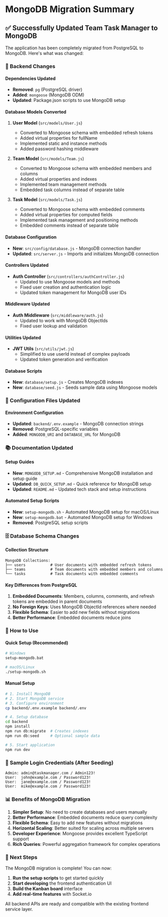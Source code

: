 # MongoDB Migration Summary

## ✅ Successfully Updated Team Task Manager to MongoDB

The application has been completely migrated from PostgreSQL to MongoDB. Here's what was changed:

### 🔄 Backend Changes

#### Dependencies Updated
- **Removed**: `pg` (PostgreSQL driver)
- **Added**: `mongoose` (MongoDB ODM)
- **Updated**: Package.json scripts to use MongoDB setup

#### Database Models Converted
1. **User Model** (`src/models/User.js`)
   - Converted to Mongoose schema with embedded refresh tokens
   - Added virtual properties for fullName
   - Implemented static and instance methods
   - Added password hashing middleware

2. **Team Model** (`src/models/Team.js`)
   - Converted to Mongoose schema with embedded members and columns
   - Added virtual properties and indexes
   - Implemented team management methods
   - Embedded task columns instead of separate table

3. **Task Model** (`src/models/Task.js`)
   - Converted to Mongoose schema with embedded comments
   - Added virtual properties for computed fields
   - Implemented task management and positioning methods
   - Embedded comments instead of separate table

#### Database Configuration
- **New**: `src/config/database.js` - MongoDB connection handler
- **Updated**: `src/server.js` - Imports and initializes MongoDB connection

#### Controllers Updated
- **Auth Controller** (`src/controllers/authController.js`)
  - Updated to use Mongoose models and methods
  - Fixed user creation and authentication logic
  - Updated token management for MongoDB user IDs

#### Middleware Updated
- **Auth Middleware** (`src/middleware/auth.js`)
  - Updated to work with MongoDB ObjectIds
  - Fixed user lookup and validation

#### Utilities Updated
- **JWT Utils** (`src/utils/jwt.js`)
  - Simplified to use userId instead of complex payloads
  - Updated token generation and verification

#### Database Scripts
- **New**: `database/setup.js` - Creates MongoDB indexes
- **New**: `database/seed.js` - Seeds sample data using Mongoose models

### 📝 Configuration Files Updated

#### Environment Configuration
- **Updated**: `backend/.env.example` - MongoDB connection strings
- **Removed**: PostgreSQL-specific variables
- **Added**: `MONGODB_URI` and `DATABASE_URL` for MongoDB

### 📚 Documentation Updated

#### Setup Guides
- **New**: `MONGODB_SETUP.md` - Comprehensive MongoDB installation and setup guide
- **Updated**: `DB_QUICK_SETUP.md` - Quick reference for MongoDB setup
- **Updated**: `README.md` - Updated tech stack and setup instructions

#### Automated Setup Scripts
- **New**: `setup-mongodb.sh` - Automated MongoDB setup for macOS/Linux
- **New**: `setup-mongodb.bat` - Automated MongoDB setup for Windows
- **Removed**: PostgreSQL setup scripts

### 🗄️ Database Schema Changes

#### Collection Structure
```
MongoDB Collections:
├── users           # User documents with embedded refresh tokens
├── teams           # Team documents with embedded members and columns
└── tasks           # Task documents with embedded comments
```

#### Key Differences from PostgreSQL
1. **Embedded Documents**: Members, columns, comments, and refresh tokens are embedded in parent documents
2. **No Foreign Keys**: Uses MongoDB ObjectId references where needed
3. **Flexible Schema**: Easier to add new fields without migrations
4. **Better Performance**: Embedded documents reduce joins

### 🚀 How to Use

#### Quick Setup (Recommended)
```bash
# Windows
setup-mongodb.bat

# macOS/Linux
./setup-mongodb.sh
```

#### Manual Setup
```bash
# 1. Install MongoDB
# 2. Start MongoDB service
# 3. Configure environment
cp backend/.env.example backend/.env

# 4. Setup database
cd backend
npm install
npm run db:migrate  # Creates indexes
npm run db:seed     # Optional sample data

# 5. Start application
npm run dev
```

### 🔑 Sample Login Credentials (After Seeding)
```
Admin: admin@taskmanager.com / Admin123!
User:  john@example.com / Password123!
User:  jane@example.com / Password123!
User:  mike@example.com / Password123!
```

### 📊 Benefits of MongoDB Migration

1. **Simpler Setup**: No need to create databases and users manually
2. **Better Performance**: Embedded documents reduce query complexity
3. **Flexible Schema**: Easy to add new features without migrations
4. **Horizontal Scaling**: Better suited for scaling across multiple servers
5. **Developer Experience**: Mongoose provides excellent TypeScript support
6. **Rich Queries**: Powerful aggregation framework for complex operations

### 🔧 Next Steps

The MongoDB migration is complete! You can now:
1. **Run the setup scripts** to get started quickly
2. **Start developing** the frontend authentication UI
3. **Build the Kanban board** interface
4. **Add real-time features** with Socket.io

All backend APIs are ready and compatible with the existing frontend service layer.